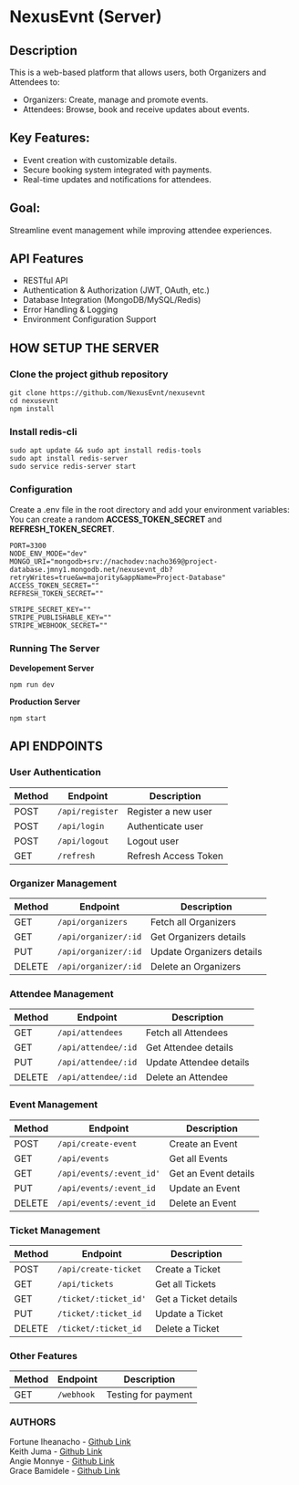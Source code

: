 # NexusEvnt (Server)

## Description

This is a web-based platform that allows users, both Organizers and Attendees to:


- Organizers: Create, manage and promote events.
- Attendees: Browse, book and receive updates about events.


## Key Features:


- Event creation with customizable details.
- Secure booking system integrated with payments.
- Real-time updates and notifications for attendees.


## Goal:


Streamline event management while improving attendee experiences.


## API Features

- RESTful API
- Authentication & Authorization (JWT, OAuth, etc.)
- Database Integration (MongoDB/MySQL/Redis)
- Error Handling & Logging
- Environment Configuration Support

## HOW SETUP THE SERVER


### Clone the project github repository

```
git clone https://github.com/NexusEvnt/nexusevnt
cd nexusevnt
npm install
```

### Install redis-cli


```
sudo apt update && sudo apt install redis-tools
sudo apt install redis-server
sudo service redis-server start
```


### Configuration


Create a .env file in the root directory and add your environment variables:
You can create a random **ACCESS_TOKEN_SECRET** and **REFRESH_TOKEN_SECRET**.


```
PORT=3300
NODE_ENV_MODE="dev"
MONGO_URI="mongodb+srv://nachodev:nacho369@project-database.jmny1.mongodb.net/nexusevnt_db?retryWrites=true&w=majority&appName=Project-Database"
ACCESS_TOKEN_SECRET=""
REFRESH_TOKEN_SECRET=""

STRIPE_SECRET_KEY=""
STRIPE_PUBLISHABLE_KEY=""
STRIPE_WEBHOOK_SECRET=""
```

### Running The Server

**Developement Server**
```
npm run dev
```


**Production Server**

```
npm start
```


## API ENDPOINTS

### User Authentication

| Method | Endpoint        | Description          |
| ------ | --------------- | -------------------- |
| POST   | `/api/register` | Register a new user  |
| POST   | `/api/login`    | Authenticate user    |
| POST   | `/api/logout`   | Logout user          |
| GET    | `/refresh`      | Refresh Access Token |


### Organizer Management

| Method | Endpoint             | Description               |
| ------ | -------------------- | ------------------------- |
| GET    | `/api/organizers`    | Fetch all Organizers      |
| GET    | `/api/organizer/:id` | Get Organizers details    |
| PUT    | `/api/organizer/:id` | Update Organizers details |
| DELETE | `/api/organizer/:id` | Delete an Organizers      |


### Attendee Management

| Method | Endpoint            | Description             |
| ------ | ------------------- | ----------------------- |
| GET    | `/api/attendees`    | Fetch all Attendees     |
| GET    | `/api/attendee/:id` | Get Attendee details    |
| PUT    | `/api/attendee/:id` | Update Attendee details |
| DELETE | `/api/attendee/:id` | Delete an Attendee      |


### Event Management

| Method | Endpoint                 | Description          |
| ------ | ------------------------ | -------------------- |
| POST   | `/api/create-event`      | Create an Event      |
| GET    | `/api/events`            | Get all Events       |
| GET    | `/api/events/:event_id'` | Get an Event details |
| PUT    | `/api/events/:event_id`  | Update an Event      |
| DELETE | `/api/events/:event_id`  | Delete an Event |


### Ticket Management

| Method | Endpoint              | Description          |
| ------ | --------------------- | -------------------- |
| POST   | `/api/create-ticket`  | Create a Ticket      |
| GET    | `/api/tickets`        | Get all Tickets      |
| GET    | `/ticket/:ticket_id'` | Get a Ticket details |
| PUT    | `/ticket/:ticket_id`  | Update a Ticket      |
| DELETE | `/ticket/:ticket_id`  | Delete a Ticket      |


### Other Features

| Method | Endpoint   | Description         |
| ------ | ---------- | ------------------- |
| GET    | `/webhook` | Testing for payment |


### AUTHORS


Fortune Iheanacho - [Github Link](https://github.com/orgs/NexusEvnt/people/na-cho-dev)  
Keith Juma - [Github Link](https://github.com/orgs/NexusEvnt/people/TaiKeith)  
Angie Monnye - [Github Link](https://github.com/orgs/NexusEvnt/people/Grey550)  
Grace Bamidele - [Github Link](https://github.com/orgs/NexusEvnt/people/Gracy222)                                                                                     

